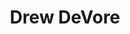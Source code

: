 ---
avatar: /images/people/drew-devore.jpg
avatar_small: /images/people/drew-devore_small.jpg
bio: Drew is an audio editing engineer for Jupiter Broadcasting. He has worked in
  theater, live music, and broadcast for 15 years, and has been using Linux for 20
  years. Besides working in entertainment, Drew rescues rabbits, enjoys sci-fi and
  horror, and plays too many video games.
homepage: https://www.jupiterbroadcasting.com/
instagram: https://instagram.com/drewofdoom
linkedin: null
title: Drew DeVore
twitter: https://twitter.com/drewofdoom
type: guest
username: drew-devore
youtube: null
---